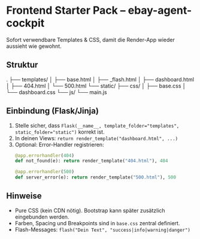 
# Frontend Starter Pack – ebay-agent-cockpit

Sofort verwendbare Templates & CSS, damit die Render-App wieder aussieht wie gewohnt.

## Struktur
.
├── templates/
│   ├── base.html
│   ├── _flash.html
│   ├── dashboard.html
│   ├── 404.html
│   └── 500.html
└── static/
    ├── css/
    │   ├── base.css
    │   └── dashboard.css
    └── js/
        └── main.js

## Einbindung (Flask/Jinja)
1) Stelle sicher, dass `Flask(__name__, template_folder="templates", static_folder="static")` korrekt ist.
2) In deinen Views: `return render_template("dashboard.html", ...)`
3) Optional: Error-Handler registrieren:
   ```python
   @app.errorhandler(404)
   def not_found(e): return render_template("404.html"), 404

   @app.errorhandler(500)
   def server_error(e): return render_template("500.html"), 500
   ```

## Hinweise
- Pure CSS (kein CDN nötig). Bootstrap kann später zusätzlich eingebunden werden.
- Farben, Spacing und Breakpoints sind in `base.css` zentral definiert.
- Flash-Messages: `flash("Dein Text", "success|info|warning|danger")`
